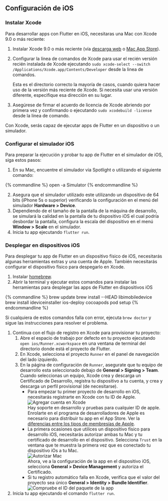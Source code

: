## Configuración de iOS 

### Instalar Xcode

Para desarrollar apps con Flutter en iOS, necesitaras una Mac con Xcode 9.0 o más reciente:

1. Instalar Xcode 9.0 o más reciente (vía [descarga web](https://developer.apple.com/xcode/) o
[Mac App Store](https://itunes.apple.com/us/app/xcode/id497799835)).
1. Configurar la línea de comandos de Xcode para usar el recién versión recién instalada de Xcode 
ejecutando `sudo xcode-select --switch /Applications/Xcode.app/Contents/Developer` desde 
la linea de comandos.

   Esta es el directorio correcto la mayoría de casos, cuando quiera hacer uso de la versión más reciente de Xcode.
   Si necesita usar una versión diferente, especifique esa dirección en su lugar.

1. Asegúrese de firmar el acuerdo de licencia de Xcode abriendo por primera vez y confirmando o
ejecutando `sudo xcodebuild -license` desde la linea de comando.

Con Xcode, serás capaz de ejecutar apps de Flutter en un dispositivo o un simulador.

### Configurar el simulador iOS

Para preparar la ejecución y probar tu app de Flutter en el simulador de iOS, siga estos pasos:

1. En su Mac, encuentre el simulador via Spotlight o utilizando el siguiente comando:

{% commandline %}
open -a Simulator
{% endcommandline %}

2. Asegura que el simulador utilizado este utilizando un dispositivo de 64 bits (iPhone 5s o superior)  verificando la configuración en el menú del simulador **Hardware > Device**.
3. Dependiendo de el tamaño de la pantalla de la máquina de desarrollo, se simulará la calidad en la pantalla de tu dispositivo iOS el cual podría desbordar la pantalla, configura la escala del dispositivo en el menú **Window > Scale** en el simulador.
4. Inicia tu app ejecutando `flutter run`.


### Desplegar en dispositivos iOS

Para desplegar tu app de Flutter en un dispositivo físico de iOS, necesitarás algunas herramientas extras y una cuenta de Apple. También necesitarás configurar el dispositivo físico para despegarlo en Xcode.


1. Instalar [homebrew](http://brew.sh/).
1. Abrir la terminal y ejecutar estos comandos para instalar las herramientas para desplegar las apps de Flutter en dispositivos iOS

{% commandline %}
brew update
brew install --HEAD libimobiledevice
brew install ideviceinstaller ios-deploy cocoapods
pod setup
{% endcommandline %}

   Si cualquiera de estos comandos falla con error, ejecuta `brew doctor` y sigue las instrucciones
   para resolver el problema.

1. Continua con el flujo de registro en Xcode para provisionar tu proyecto:
    1. Abre el espacio de trabajo por defecto en tu proyecto ejecutando `open ios/Runner.xcworkspace`  en una ventana de terminal del directorio donde está el proyecto de Flutter.
    1. En Xcode, selecciona el proyecto `Runner` en  el panel de navegación del lado izquierdo.
    1. En la página de configuración de `Runner`, asegurate que tu equipo de desarrollo esta seleccionado debajo de **General > Signing > Team**. Cuando seleccionas un equipo, Xcode crea y descarga un Certificado de Desarrollo, registra tu dispositivo a tu cuenta, y crea y descarga un perfil provisional (de necesitarse).
        * Para empezar tu primer proyecto de desarrollo en iOS, necesitarás registrarte en Xcode con tu ID de Apple.<br>
        ![Agregar cuenta en Xcode](/images/setup/xcode-account.png)<br>
        Hay soporte en desarrollo y pruebas para cualquier ID de apple. Enrolarte en el programa de desarrolladores de Apple es necesario para distribuir tu app en el App Store. Ver la [diferencias entre los tipos de membresías de Apple](https://developer.apple.com/support/compare-memberships).
        * La primera ocasiones que utilices un dispositivo físico para desarrollo iOS, necesitarás autorizar ambas tu Mac y tu certificado de desarrollo en el dispositivo. Selecciona `Trust` en la ventana que te muestra la primera vez que es conectado tu dispositivo iOs a tu Mac.<br>
        ![Autorizar Mac](/images/setup/trust-computer.png)<br>
        Ahora, ve a la configuración de la app en el dispositivo iOS, selecciona **General > Device Management**  y autoriza el Certificado.
        * Si tu registro automático falla en Xcode, verifica que el valor del proyecto sea único **General > Identity > Bundle Identifier**.<br>
        ![Compruebe el ID del paquete de la app](/images/setup/xcode-unique-bundle-id.png)
1. Inicia tu app ejecutando el comando `flutter run`.
